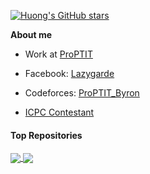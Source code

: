 [![Huong's GitHub stars](https://github-readme-stats.vercel.app/api?username=Lazygarde&hide=issues&show_icons=true&hide_border=true&theme=tokyonight)](https://github.com/Lazygarde)  

**About me**

- Work at [ProPTIT](https://www.facebook.com/clubproptit)

- Facebook: [Lazygarde](https://www.facebook.com/Lazygarde)

- Codeforces: [ProPTIT_Byron](https://codeforces.com/profile/ProPTIT_Byron)

- [ICPC Contestant](https://icpc.global/ICPCID/9KTSCCGJ582N)

#### Top Repositories

<a href="https://github.com/Lazygarde/CPP_Code_PTIT">
  <img align="center" src="https://github-readme-stats.vercel.app/api/pin/?username=Lazygarde&theme=buefy&border_color=B57EDC&repo=CPP_Code_PTIT" />
</a>

<a href="https://github.com/Lazygarde/Data_Structures_and_Algorithms_Code_PTIT">
  <img align="center" src="https://github-readme-stats.vercel.app/api/pin/?username=Lazygarde&theme=buefy&border_color=B57EDC&repo=Data_Structures_and_Algorithms_Code_PTIT" />
</a>
